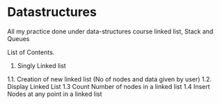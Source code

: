 # Datastructures
All my practice done under data-structures course linked list, Stack and Queues 

List of Contents.

1. Singly Linked list

  1.1. Creation of new linked list (No of nodes and data given by user)
  1.2. Display Linked List
  1.3 Count Number of nodes in a linked list
  1.4 Insert Nodes at any point in a linked list
